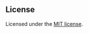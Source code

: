 ## License

Licensed under the [MIT license].

[MIT license]: https://github.com/scrabsha/expandable/blob/main/LICENSE
